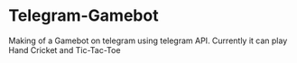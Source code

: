 # Telegram-Gamebot
Making of a Gamebot on telegram using telegram API. Currently it can play Hand Cricket and Tic-Tac-Toe
